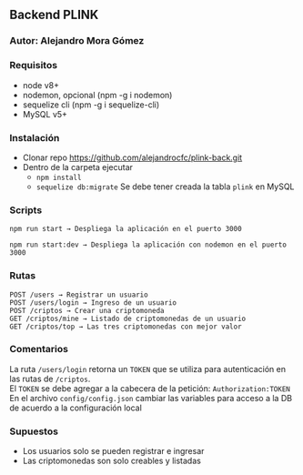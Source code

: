 ## Backend PLINK
### Autor: Alejandro Mora Gómez

### Requisitos
- node v8+
- nodemon, opcional (npm -g i nodemon)
- sequelize cli (npm -g i sequelize-cli)
- MySQL v5+

### Instalación
- Clonar repo https://github.com/alejandrocfc/plink-back.git
- Dentro de la carpeta ejecutar 
    - ``npm install``
    - ``sequelize db:migrate`` Se debe tener creada la tabla ``plink`` en MySQL

### Scripts
``npm run start → Despliega la aplicación en el puerto 3000`` 
 
 ``npm run start:dev → Despliega la aplicación con nodemon en el puerto 3000``
 
### Rutas
``POST /users → Registrar un usuario``   
``POST /users/login → Ingreso de un usuario``   
``POST /criptos → Crear una criptomoneda``   
``GET /criptos/mine → Listado de criptomonedas de un usuario``   
``GET /criptos/top → Las tres criptomonedas con mejor valor``

### Comentarios
La ruta ``/users/login`` retorna un ``TOKEN`` que se utiliza para autenticación en las rutas de ``/criptos``.  
El ``TOKEN`` se debe agregar a la cabecera de la petición: ``Authorization:TOKEN``  
En el archivo ``config/config.json`` cambiar las variables para acceso a la DB de acuerdo a la configuración local 

### Supuestos
- Los usuarios solo se pueden registrar e ingresar
- Las criptomonedas son solo creables y listadas
